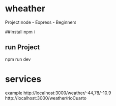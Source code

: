 # wheather
Project node - Express - Beginners

##install
npm i

## run Project 
npm run dev

# services
example
http://localhost:3000/weather/-44,78/-10.9
http://localhost:3000/weather/rioCuarto




